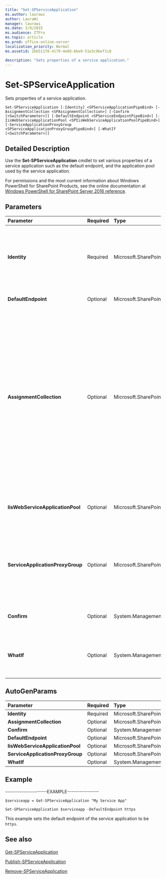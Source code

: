 ```yaml
---
title: "Set-SPServiceApplication"
ms.author: laurawi
author: LauraWi
manager: laurawi
ms.date: 3/9/2015
ms.audience: ITPro
ms.topic: article
ms.prod: office-online-server
localization_priority: Normal
ms.assetid: 2bb511f8-4179-4e0d-bbe9-51e3c9bef1c8

description: "Sets properties of a service application."
---
```


# Set-SPServiceApplication

Sets properties of a service application.
  
```
Set-SPServiceApplication [-Identity] <SPServiceApplicationPipeBind> [-AssignmentCollection <SPAssignmentCollection>] [-Confirm [<SwitchParameter>]] [-DefaultEndpoint <SPServiceEndpointPipeBind>] [-IisWebServiceApplicationPool <SPIisWebServiceApplicationPoolPipeBind>] [-ServiceApplicationProxyGroup <SPServiceApplicationProxyGroupPipeBind>] [-WhatIf [<SwitchParameter>]]
```

## Detailed Description

Use the **Set-SPServiceApplication** cmdlet to set various properties of a service application such as the default endpoint, and the application pool used by the service application. 
  
For permissions and the most current information about Windows PowerShell for SharePoint Products, see the online documentation at [Windows PowerShell for SharePoint Server 2016 reference](https://go.microsoft.com/fwlink/p/?LinkId=671715).
  
## Parameters

|**Parameter**|**Required**|**Type**|**Description**|
|:-----|:-----|:-----|:-----|
|**Identity** <br/> |Required  <br/> |Microsoft.SharePoint.PowerShell.SPServiceApplicationPipeBind  <br/> |Specifies the service application to update.  <br/> The type must be a valid GUID, in the form 12345678-90ab-cdef-1234-567890bcdefgh; a valid name of a subscription settings service application (for example, SubSettingsApp1); or an instance of a valid **SPServiceApplication** object.  <br/> |
|**DefaultEndpoint** <br/> |Optional  <br/> |Microsoft.SharePoint.PowerShell.SPServiceEndpointPipeBind  <br/> |Specifies the address of the default endpoint of the service application.  <br/> |
|**AssignmentCollection** <br/> |Optional  <br/> |Microsoft.SharePoint.PowerShell.SPAssignmentCollection  <br/> |Manages objects for the purpose of proper disposal. Use of objects, such as **SPWeb** or **SPSite**, can use large amounts of memory and use of these objects in Windows PowerShell scripts requires proper memory management. Using the **SPAssignment** object, you can assign objects to a variable and dispose of the objects after they are needed to free up memory. When **SPWeb**, **SPSite**, or **SPSiteAdministration** objects are used, the objects are automatically disposed of if an assignment collection or the **Global** parameter is not used.  <br/> > [!NOTE]> When the **Global** parameter is used, all objects are contained in the global store. If objects are not immediately used, or disposed of by using the **Stop-SPAssignment** command, an out-of-memory scenario can occur.           |
|**IisWebServiceApplicationPool** <br/> |Optional  <br/> |Microsoft.SharePoint.PowerShell.SPIisWebServiceApplicationPoolPipeBind  <br/> |Specifies the name or identity of the application pool used by the service application.  <br/> The IisWebServiceApplicationPool parameter only applies to Web Service applications.  <br/> |
|**ServiceApplicationProxyGroup** <br/> |Optional  <br/> |Microsoft.SharePoint.PowerShell.SPServiceApplicationProxyGroupPipeBind  <br/> |Specifies a custom service application proxy group for the Web application to use. The Web application will use the proxies in this proxy group to connect to service applications. If the **ServiceApplicationProxyGroup** parameter is not specified, the farm's default proxy group is used.  <br/> |
|**Confirm** <br/> |Optional  <br/> |System.Management.Automation.SwitchParameter  <br/> |Prompts you for confirmation before executing the command. For more information, type the following command: **get-help about_commonparameters** <br/> |
|**WhatIf** <br/> |Optional  <br/> |System.Management.Automation.SwitchParameter  <br/> |Displays a message that describes the effect of the command instead of executing the command. For more information, type the following command: **get-help about_commonparameters** <br/> |
   
## AutoGenParams

|**Parameter**|**Required**|**Type**|**Description**|
|:-----|:-----|:-----|:-----|
|**Identity** <br/> |Required  <br/> |Microsoft.SharePoint.PowerShell.SPServiceApplicationPipeBind  <br/> ||
|**AssignmentCollection** <br/> |Optional  <br/> |Microsoft.SharePoint.PowerShell.SPAssignmentCollection  <br/> ||
|**Confirm** <br/> |Optional  <br/> |System.Management.Automation.SwitchParameter  <br/> ||
|**DefaultEndpoint** <br/> |Optional  <br/> |Microsoft.SharePoint.PowerShell.SPServiceEndpointPipeBind  <br/> ||
|**IisWebServiceApplicationPool** <br/> |Optional  <br/> |Microsoft.SharePoint.PowerShell.SPIisWebServiceApplicationPoolPipeBind  <br/> ||
|**ServiceApplicationProxyGroup** <br/> |Optional  <br/> |Microsoft.SharePoint.PowerShell.SPServiceApplicationProxyGroupPipeBind  <br/> ||
|**WhatIf** <br/> |Optional  <br/> |System.Management.Automation.SwitchParameter  <br/> ||
   
## Example

---------------------EXAMPLE----------------
  
```
$serviceapp = Get-SPServiceApplication "My Service App"
```

```
Set-SPServiceApplication $serviceapp -DefaultEndpoint https
```

This example sets the default endpoint of the service application to be  `https`.
  
## See also

#### 

[Get-SPServiceApplication](get-spserviceapplication.md)
  
[Publish-SPServiceApplication](publish-spserviceapplication.md)
  
[Remove-SPServiceApplication](remove-spserviceapplication.md)


